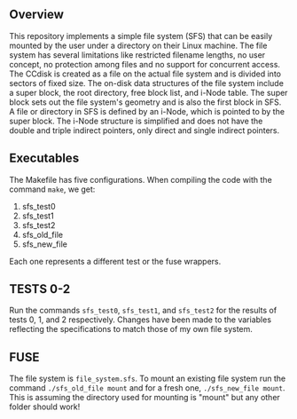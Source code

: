## Overview
This repository implements a simple file system (SFS) that can be easily mounted by the user under a directory on their Linux machine. The file system has several limitations like restricted filename lengths, no user concept, no protection among files and no support for concurrent access. The CCdisk is created as a file on the actual file system and is divided into sectors of fixed size. The on-disk data structures of the file system include a super block, the root directory, free block list, and i-Node table. The super block sets out the file system's geometry and is also the first block in SFS. A file or directory in SFS is defined by an i-Node, which is pointed to by the super block. The i-Node structure is simplified and does not have the double and triple indirect pointers, only direct and single indirect pointers.

## Executables

The Makefile has five configurations. When compiling the code with the command ``make``, we get:

1. sfs_test0
2. sfs_test1
3. sfs_test2
4. sfs_old_file
5. sfs_new_file
   
Each one represents a different test or the fuse wrappers.

## TESTS 0-2 

Run the commands ``sfs_test0``, ``sfs_test1``, and 
``sfs_test2`` for the results of tests 0, 1, and 2 respectively. 
Changes have been made to the variables reflecting the specifications to 
match those of my own file system.

## FUSE 

The file system is ``file_system.sfs``. To mount an existing file system run the command ``./sfs_old_file
mount`` and for a fresh one, ``./sfs_new_file mount``. This is
assuming the directory used for mounting is "mount" but any other folder 
should work!
